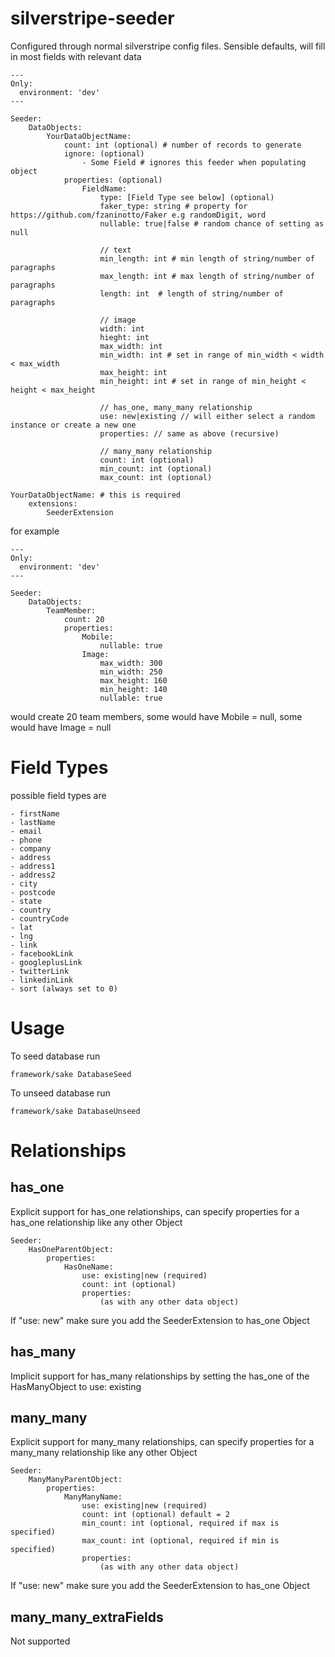 # silverstripe-seeder

Configured through normal silverstripe config files. Sensible defaults, will fill in most fields with relevant data

    ---
    Only:
      environment: 'dev'
    ---
    
    Seeder:
        DataObjects:
            YourDataObjectName:
                count: int (optional) # number of records to generate
                ignore: (optional)
                    - Some Field # ignores this feeder when populating object
                properties: (optional)
                    FieldName:
                        type: [Field Type see below] (optional)
                        faker_type: string # property for https://github.com/fzaninotto/Faker e.g randomDigit, word
                        nullable: true|false # random chance of setting as null
                        
                        // text
                        min_length: int # min length of string/number of paragraphs
                        max_length: int # max length of string/number of paragraphs
                        length: int  # length of string/number of paragraphs
                        
                        // image
                        width: int 
                        hieght: int
                        max_width: int
                        min_width: int # set in range of min_width < width < max_width
                        max_height: int
                        min_height: int # set in range of min_height < height < max_height
                        
                        // has_one, many_many relationship
                        use: new|existing // will either select a random instance or create a new one
                        properties: // same as above (recursive)
                        
                        // many_many relationship
                        count: int (optional)
                        min_count: int (optional)
                        max_count: int (optional)
                        
    YourDataObjectName: # this is required
        extensions:
            SeederExtension
            
            
for example

    ---
    Only:
      environment: 'dev'
    ---
    
    Seeder:
        DataObjects:
            TeamMember:
                count: 20
                properties:
                    Mobile:
                        nullable: true
                    Image:
                        max_width: 300 
                        min_width: 250
                        max_height: 160
                        min_height: 140
                        nullable: true

would create 20 team members, some would have Mobile = null, some would have Image = null

# Field Types

possible field types are

    - firstName
    - lastName
    - email
    - phone
    - company
    - address
    - address1
    - address2
    - city
    - postcode
    - state
    - country
    - countryCode
    - lat
    - lng
    - link
    - facebookLink
    - googleplusLink
    - twitterLink
    - linkedinLink
    - sort (always set to 0)

# Usage

To seed database run

    framework/sake DatabaseSeed
    
To unseed database run

    framework/sake DatabaseUnseed

# Relationships

## has_one

Explicit support for has_one relationships, can specify properties for a has_one relationship like any other Object

    Seeder:
        HasOneParentObject:
            properties:
                HasOneName:
                    use: existing|new (required)
                    count: int (optional)
                    properties:
                        (as with any other data object)
                        
If "use: new" make sure you add the SeederExtension to has_one Object


## has_many

Implicit support for has_many relationships by setting the has_one of the HasManyObject to use: existing


## many_many

Explicit support for many_many relationships, can specify properties for a many_many relationship like any other Object

    Seeder:
        ManyManyParentObject:
            properties:
                ManyManyName:
                    use: existing|new (required)
                    count: int (optional) default = 2
                    min_count: int (optional, required if max is specified)
                    max_count: int (optional, required if min is specified)
                    properties:
                        (as with any other data object)

If "use: new" make sure you add the SeederExtension to has_one Object


## many_many_extraFields

Not supported
